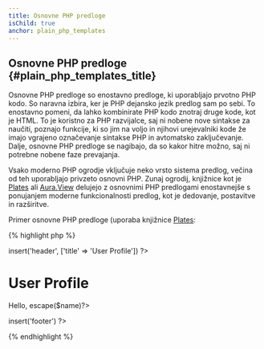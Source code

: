 ```yaml
---
title: Osnovne PHP predloge
isChild: true
anchor: plain_php_templates
---
```


## Osnovne PHP predloge {#plain_php_templates_title}

Osnovne PHP predloge so enostavno predloge, ki uporabljajo prvotno PHP kodo. So naravna izbira, ker je PHP dejansko
jezik predlog sam po sebi. To enostavno pomeni, da lahko kombinirate PHP kodo znotraj druge kode, kot je HTML. To je
koristno za PHP razvijalce, saj ni nobene nove sintakse za naučiti, poznajo funkcije, ki so jim na voljo in njihovi
urejevalniki kode že imajo vgrajeno označevanje sintakse PHP in avtomatsko zaključevanje. Dalje, osnovne PHP predloge se nagibajo, da so
kakor hitre možno, saj ni potrebne nobene faze prevajanja.

Vsako moderno PHP ogrodje vključuje neko vrsto sistema predlog, večina od teh uporabljajo privzeto osnovni PHP. Zunaj
ogrodij, knjižnice kot je [Plates](http://platephp.com/) ali [Aura.View](https://github.com/auraphp/Aura.View) delujejo
z osnovnimi PHP predlogami enostavnejše s ponujanjem moderne funkcionalnosti predlog, kot je dedovanje, postavitve in
razširitve.

Primer osnovne PHP predloge (uporaba knjižnice [Plates](http://platephp.com):

{% highlight php %}
<?php $this->insert('header', ['title' => 'User Profile']) ?>

<h1>User Profile</h1>
<p>Hello, <?=$this->escape($name)?></p>

<?php $this->insert('footer') ?>
{% endhighlight %}
